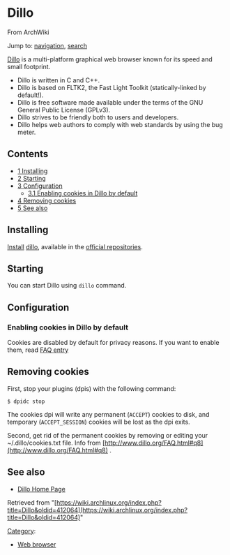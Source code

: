 # Dillo

From ArchWiki

Jump to: [navigation](#column-one), [search](#searchInput)

[Dillo](http://www.Dillo.org) is a multi-platform graphical web browser known for its speed and small footprint.

*   Dillo is written in C and C++.
*   Dillo is based on FLTK2, the Fast Light Toolkit (statically-linked by default!).
*   Dillo is free software made available under the terms of the GNU General Public License (GPLv3).
*   Dillo strives to be friendly both to users and developers.
*   Dillo helps web authors to comply with web standards by using the bug meter.

## Contents

*   [1 Installing](#Installing)
*   [2 Starting](#Starting)
*   [3 Configuration](#Configuration)
    *   [3.1 Enabling cookies in Dillo by default](#Enabling_cookies_in_Dillo_by_default)
*   [4 Removing cookies](#Removing_cookies)
*   [5 See also](#See_also)

## Installing

[Install](/index.php/Install "Install") [dillo](https://www.archlinux.org/packages/?name=dillo), available in the [official repositories](/index.php/Official_repositories "Official repositories").

## Starting

You can start Dillo using `dillo` command.

## Configuration

### Enabling cookies in Dillo by default

Cookies are disabled by default for privacy reasons. If you want to enable them, read [FAQ entry](http://www.dillo.org/FAQ.html#q8)

## Removing cookies

First, stop your plugins (dpis) with the following command:

 `$ dpidc stop` 

The cookies dpi will write any permanent (`ACCEPT`) cookies to disk, and temporary (`ACCEPT_SESSION`) cookies will be lost as the dpi exits.

Second, get rid of the permanent cookies by removing or editing your ~/.dillo/cookies.txt file. Info from [http://www.dillo.org/FAQ.html#q8](http://www.dillo.org/FAQ.html#q8) .

## See also

*   [Dillo Home Page](http://www.dillo.org/)

Retrieved from "[https://wiki.archlinux.org/index.php?title=Dillo&oldid=412064](https://wiki.archlinux.org/index.php?title=Dillo&oldid=412064)"

[Category](/index.php/Special:Categories "Special:Categories"):

*   [Web browser](/index.php/Category:Web_browser "Category:Web browser")
